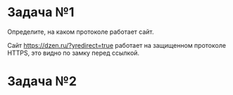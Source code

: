 # Задача №1
Определите, на каком протоколе работает сайт.

Сайт https://dzen.ru/?yredirect=true работает на защищенном протоколе HTTPS, это видно по замку перед ссылкой.
# Задача №2